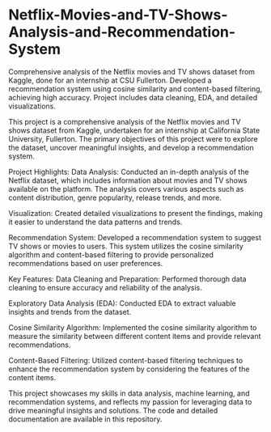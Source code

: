 # Netflix-Movies-and-TV-Shows-Analysis-and-Recommendation-System
Comprehensive analysis of the Netflix movies and TV shows dataset from Kaggle, done for an internship at CSU Fullerton. Developed a recommendation system using cosine similarity and content-based filtering, achieving high accuracy. Project includes data cleaning, EDA, and detailed visualizations.

This project is a comprehensive analysis of the Netflix movies and TV shows dataset from Kaggle, undertaken for an internship at California State University, Fullerton. The primary objectives of this project were to explore the dataset, uncover meaningful insights, and develop a recommendation system.

Project Highlights:
Data Analysis: Conducted an in-depth analysis of the Netflix dataset, which includes information about movies and TV shows available on the platform. The analysis covers various aspects such as content distribution, genre popularity, release trends, and more.

Visualization: Created detailed visualizations to present the findings, making it easier to understand the data patterns and trends.

Recommendation System: Developed a recommendation system to suggest TV shows or movies to users. This system utilizes the cosine similarity algorithm and content-based filtering to provide personalized recommendations based on user preferences.

Key Features:
Data Cleaning and Preparation: Performed thorough data cleaning to ensure accuracy and reliability of the analysis.

Exploratory Data Analysis (EDA): Conducted EDA to extract valuable insights and trends from the dataset.

Cosine Similarity Algorithm: Implemented the cosine similarity algorithm to measure the similarity between different content items and provide relevant recommendations.

Content-Based Filtering: Utilized content-based filtering techniques to enhance the recommendation system by considering the features of the content items.

This project showcases my skills in data analysis, machine learning, and recommendation systems, and reflects my passion for leveraging data to drive meaningful insights and solutions. The code and detailed documentation are available in this repository.
